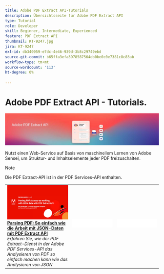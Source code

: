 ```yaml
---
title: Adobe PDF Extract API-Tutorials
description: Übersichtsseite für Adobe PDF Extract API
type: Tutorial
role: Developer
skill: Beginner, Intermediate, Experienced
feature: PDF Extract API
thumbnail: KT-9247.jpg
jira: KT-9247
exl-id: db340959-e7dc-4e46-939d-3b8c29749ebd
source-git-commit: b65ffa3efa3978587564eb0be0c0e7381c8c83ab
workflow-type: tm+mt
source-wordcount: '113'
ht-degree: 0%

---
```


# Adobe PDF Extract API - Tutorials.

![PDF Embed-API-Banner](../assets/pdfextracthero.jpg)

Nutzt einen Web-Service auf Basis von maschinellem Lernen von Adobe Sensei, um Struktur- und Inhaltselemente jeder PDF freizuschalten.

>[!NOTE]
>
>Die PDF Extract-API ist in der PDF Services-API enthalten.

<table style="table-layout:fixed">
<tr>
 <td>
   <a href="https://experienceleague.adobe.com/docs/adobe-developers-live-events/events/2021/oct2021/parsing-pdf.html">
      <img alt="Parsing PDF: So einfach wie die Arbeit mit JSON-Daten mit PDF Extract API" src="assets/ParsingPDF_1280.png" />
   </a>
    <div>
   <a href="https://experienceleague.adobe.com/docs/adobe-developers-live-events/events/2021/oct2021/parsing-pdf.html"><strong>Parsing PDF: So einfach wie die Arbeit mit JSON-Daten mit PDF Extract API</strong></a>
    </div>
    <em>Erfahren Sie, wie der PDF Extract-Dienst in der Adobe PDF Services-API das Analysieren von PDF so einfach machen kann wie das Analysieren von JSON</em>
    <br>
  </td>
  <td>
    <img alt="Spacer" src="../assets/WhiteBanner_Placeholder.png" />
    <div>
    <br>
  </td>
  <td>
    <img alt="Spacer" src="../assets/WhiteBanner_Placeholder.png" />
    <div>
    <br>
  </td>
</tr>
</table>

